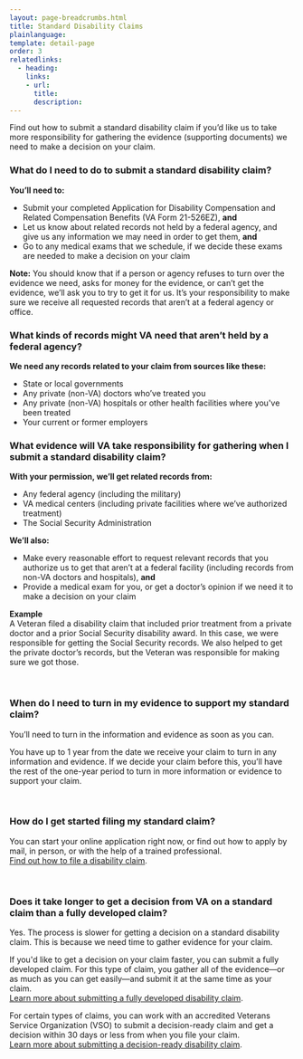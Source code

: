 ```yaml
---
layout: page-breadcrumbs.html
title: Standard Disability Claims
plainlanguage: 
template: detail-page
order: 3
relatedlinks:
  - heading: 
    links:
    - url: 
      title: 
      description: 
---
```

<div itemprop="description" class="va-introtext">
  
Find out how to submit a standard disability claim if you’d like us to take more responsibility for gathering the evidence (supporting documents) we need to make a decision on your claim. 

</div>

<div class="feature" markdown="0" itemscope itemtype="http://schema.org/Question">

<h3 itemprop="name">What do I need to do to submit a standard disability claim?</h3>
<div itemprop="acceptedAnswer" itemscope itemtype="http://schema.org/Answer">
<div itemprop="text">

**You’ll need to:**
- Submit your completed Application for Disability Compensation and Related Compensation Benefits (VA Form 21-526EZ), **and**
- Let us know about related records not held by a federal agency, and give us any information we may need in order to get them, **and**
- Go to any medical exams that we schedule, if we decide these exams are needed to make a decision on your claim

**Note:** You should know that if a person or agency refuses to turn over the evidence we need, asks for money for the evidence, or can’t get the evidence, we’ll ask you to try to get it for us. It’s your responsibility to make sure we receive all requested records that aren’t at a federal agency or office.

</div>
</div>

<h3 itemprop="name">What kinds of records might VA need that aren’t held by a federal agency?</h3>
<div itemprop="acceptedAnswer" itemscope itemtype="http://schema.org/Answer">
<div itemprop="text">

**We need any records related to your claim from sources like these:**
  - State or local governments
  - Any private (non-VA) doctors who’ve treated you
  - Any private (non-VA) hospitals or other health facilities where you've been treated
  - Your current or former employers
  
</div>
</div>
</div>

### What evidence will VA take responsibility for gathering when I submit a standard disability claim?

**With your permission, we’ll get related records from:**
- Any federal agency (including the military)
- VA medical centers (including private facilities where we’ve authorized treatment)
- The Social Security Administration

**We’ll also:**
- Make every reasonable effort to request relevant records that you authorize us to get that aren’t at a federal facility (including records from non-VA doctors and hospitals), **and**
- Provide a medical exam for you, or get a doctor’s opinion if we need it to make a decision on your claim

**Example**<br>
A Veteran filed a disability claim that included prior treatment from a private doctor and a prior Social Security disability award. In this case, we were responsible for getting the Social Security records. We also helped to get the private doctor’s records, but the Veteran was responsible for making sure we got those.

<br>

### When do I need to turn in my evidence to support my standard claim?

You’ll need to turn in the information and evidence as soon as you can.

You have up to 1 year from the date we receive your claim to turn in any information and evidence. If we decide your claim before this, you’ll have the rest of the one-year period to turn in more information or evidence to support your claim.

<br>

### How do I get started filing my standard claim?

You can start your online application right now, or find out how to apply by mail, in person, or with the help of a trained professional. <br>
[Find out how to file a disability claim](/disability/how-to-file-claim/).

<br>

### Does it take longer to get a decision from VA on a standard claim than a fully developed claim?

Yes. The process is slower for getting a decision on a standard disability claim. This is because we need time to gather evidence for your claim. 

If you'd like to get a decision on your claim faster, you can submit a fully developed claim. For this type of claim, you gather all of the evidence—or as much as you can get easily—and submit it at the same time as your claim. <br>
[Learn more about submitting a fully developed disability claim](/disability/how-to-file-claim/evidence-needed/fully-developed-claims/).

For certain types of claims, you can work with an accredited Veterans Service Organization (VSO) to submit a decision-ready claim and get a decision within 30 days or less from when you file your claim.<br>
[Learn more about submitting a decision-ready disability claim](/disability/how-to-file-claim/evidence-needed/decision-ready-claims/).
